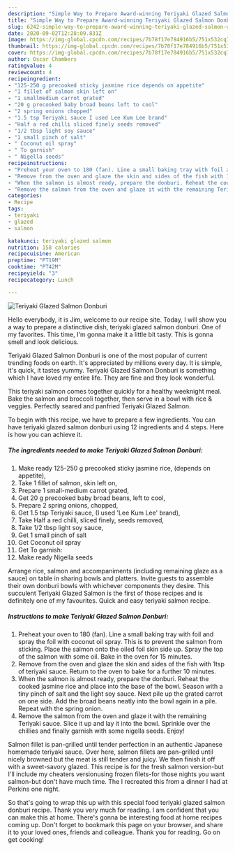 ```yaml
---
description: "Simple Way to Prepare Award-winning Teriyaki Glazed Salmon Donburi"
title: "Simple Way to Prepare Award-winning Teriyaki Glazed Salmon Donburi"
slug: 6242-simple-way-to-prepare-award-winning-teriyaki-glazed-salmon-donburi
date: 2020-09-02T12:28:09.831Z
image: https://img-global.cpcdn.com/recipes/7b78f17e784916b5/751x532cq70/teriyaki-glazed-salmon-donburi-recipe-main-photo.jpg
thumbnail: https://img-global.cpcdn.com/recipes/7b78f17e784916b5/751x532cq70/teriyaki-glazed-salmon-donburi-recipe-main-photo.jpg
cover: https://img-global.cpcdn.com/recipes/7b78f17e784916b5/751x532cq70/teriyaki-glazed-salmon-donburi-recipe-main-photo.jpg
author: Oscar Chambers
ratingvalue: 4
reviewcount: 4
recipeingredient:
- "125-250 g precooked sticky jasmine rice depends on appetite"
- "1 fillet of salmon skin left on"
- "1 smallmedium carrot grated"
- "20 g precooked baby broad beans left to cool"
- "2 spring onions chopped"
- "1.5 tsp Teriyaki sauce I used Lee Kum Lee brand"
- "Half a red chilli sliced finely seeds removed"
- "1/2 tbsp light soy sauce"
- "1 small pinch of salt"
- " Coconut oil spray"
- " To garnish"
- " Nigella seeds"
recipeinstructions:
- "Preheat your oven to 180 (fan). Line a small baking tray with foil and spray the foil with coconut oil spray. This is to prevent the salmon from sticking. Place the salmon onto the oiled foil skin side up. Spray the top of the salmon with some oil. Bake in the oven for 15 minutes."
- "Remove from the oven and glaze the skin and sides of the fish with 1tsp of teriyaki sauce. Return to the oven to bake for a further 10 minutes."
- "When the salmon is almost ready, prepare the donburi. Reheat the cooked jasmine rice and place into the base of the bowl. Season with a tiny pinch of salt and the light soy sauce. Next pile up the grated carrot on one side. Add the broad beans neatly into the bowl again in a pile. Repeat with the spring onion."
- "Remove the salmon from the oven and glaze it with the remaining Teriyaki sauce. Slice it up and lay it into the bowl. Sprinkle over the chillies and finally garnish with some nigella seeds. Enjoy!"
categories:
- Recipe
tags:
- teriyaki
- glazed
- salmon

katakunci: teriyaki glazed salmon 
nutrition: 158 calories
recipecuisine: American
preptime: "PT19M"
cooktime: "PT42M"
recipeyield: "3"
recipecategory: Lunch

---
```



![Teriyaki Glazed Salmon Donburi](https://img-global.cpcdn.com/recipes/7b78f17e784916b5/751x532cq70/teriyaki-glazed-salmon-donburi-recipe-main-photo.jpg)

Hello everybody, it is Jim, welcome to our recipe site. Today, I will show you a way to prepare a distinctive dish, teriyaki glazed salmon donburi. One of my favorites. This time, I'm gonna make it a little bit tasty. This is gonna smell and look delicious.

Teriyaki Glazed Salmon Donburi is one of the most popular of current trending foods on earth. It's appreciated by millions every day. It is simple, it's quick, it tastes yummy. Teriyaki Glazed Salmon Donburi is something which I have loved my entire life. They are fine and they look wonderful.

This teriyaki salmon comes together quickly for a healthy weeknight meal. Bake the salmon and broccoli together, then serve in a bowl with rice &amp; veggies. Perfectly seared and panfried Teriyaki Glazed Salmon.


To begin with this recipe, we have to prepare a few ingredients. You can have teriyaki glazed salmon donburi using 12 ingredients and 4 steps. Here is how you can achieve it.

<!--inarticleads1-->

##### The ingredients needed to make Teriyaki Glazed Salmon Donburi:

1. Make ready 125-250 g precooked sticky jasmine rice, (depends on appetite),
1. Take 1 fillet of salmon, skin left on,
1. Prepare 1 small-medium carrot grated,
1. Get 20 g precooked baby broad beans, left to cool,
1. Prepare 2 spring onions, chopped,
1. Get 1.5 tsp Teriyaki sauce, (I used &#39;Lee Kum Lee&#39; brand),
1. Take Half a red chilli, sliced finely, seeds removed,
1. Take 1/2 tbsp light soy sauce,
1. Get 1 small pinch of salt
1. Get  Coconut oil spray
1. Get  To garnish:
1. Make ready  Nigella seeds


Arrange rice, salmon and accompaniments (including remaining glaze as a sauce) on table in sharing bowls and platters. Invite guests to assemble their own donburi bowls with whichever components they desire. This succulent Teriyaki Glazed Salmon is the first of those recipes and is definitely one of my favourites. Quick and easy teriyaki salmon recipe. 

<!--inarticleads2-->

##### Instructions to make Teriyaki Glazed Salmon Donburi:

1. Preheat your oven to 180 (fan). Line a small baking tray with foil and spray the foil with coconut oil spray. This is to prevent the salmon from sticking. Place the salmon onto the oiled foil skin side up. Spray the top of the salmon with some oil. Bake in the oven for 15 minutes.
1. Remove from the oven and glaze the skin and sides of the fish with 1tsp of teriyaki sauce. Return to the oven to bake for a further 10 minutes.
1. When the salmon is almost ready, prepare the donburi. Reheat the cooked jasmine rice and place into the base of the bowl. Season with a tiny pinch of salt and the light soy sauce. Next pile up the grated carrot on one side. Add the broad beans neatly into the bowl again in a pile. Repeat with the spring onion.
1. Remove the salmon from the oven and glaze it with the remaining Teriyaki sauce. Slice it up and lay it into the bowl. Sprinkle over the chillies and finally garnish with some nigella seeds. Enjoy!


Salmon fillet is pan-grilled until tender perfection in an authentic Japanese homemade teriyaki sauce. Over here, salmon fillets are pan-grilled until nicely browned but the meat is still tender and juicy. We then finish it off with a sweet-savory glazed. This recipe is for the fresh salmon version-but I&#39;ll include my cheaters versionusing frozen filets-for those nights you want salmon-but don&#39;t have much time. The I recreated this from a dinner I had at Perkins one night. 

So that's going to wrap this up with this special food teriyaki glazed salmon donburi recipe. Thank you very much for reading. I am confident that you can make this at home. There's gonna be interesting food at home recipes coming up. Don't forget to bookmark this page on your browser, and share it to your loved ones, friends and colleague. Thank you for reading. Go on get cooking!
